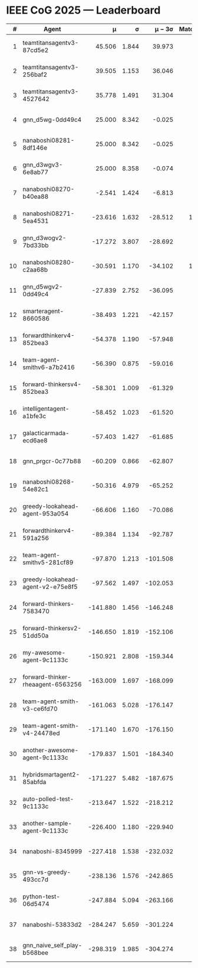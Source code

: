 # IEEE CoG 2025 — Leaderboard

| # | Agent | μ | σ | μ − 3σ | Matches | Updated |
|---:|---|---:|---:|---:|---:|---|
| 1 | teamtitansagentv3-87cd5e2 | 45.506 | 1.844 | 39.973 | 880 | 2025-08-28 18:11 |
| 2 | teamtitansagentv3-256baf2 | 39.505 | 1.153 | 36.046 | 620 | 2025-08-28 18:11 |
| 3 | teamtitansagentv3-4527642 | 35.778 | 1.491 | 31.304 | 720 | 2025-08-28 18:11 |
| 4 | gnn_d5wg-0dd49c4 | 25.000 | 8.342 | -0.025 | 20 | 2025-08-28 18:11 |
| 5 | nanaboshi08281-8df146e | 25.000 | 8.342 | -0.025 | 20 | 2025-08-28 18:11 |
| 6 | gnn_d3wgv3-6e8ab77 | 25.000 | 8.358 | -0.074 | 60 | 2025-08-28 18:11 |
| 7 | nanaboshi08270-b40ea88 | -2.541 | 1.424 | -6.813 | 860 | 2025-08-28 18:11 |
| 8 | nanaboshi08271-5ea4531 | -23.616 | 1.632 | -28.512 | 1080 | 2025-08-28 18:11 |
| 9 | gnn_d3wogv2-7bd33bb | -17.272 | 3.807 | -28.692 | 28 | 2025-08-28 18:11 |
| 10 | nanaboshi08280-c2aa68b | -30.591 | 1.170 | -34.102 | 1000 | 2025-08-28 18:11 |
| 11 | gnn_d5wgv2-0dd49c4 | -27.839 | 2.752 | -36.095 | 20 | 2025-08-28 18:11 |
| 12 | smarteragent-8660586 | -38.493 | 1.221 | -42.157 | 744 | 2025-08-28 18:11 |
| 13 | forwardthinkerv4-852bea3 | -54.378 | 1.190 | -57.948 | 715 | 2025-08-28 18:11 |
| 14 | team-agent-smithv6-a7b2416 | -56.390 | 0.875 | -59.016 | 900 | 2025-08-28 18:11 |
| 15 | forward-thinkersv4-852bea3 | -58.301 | 1.009 | -61.329 | 582 | 2025-08-28 18:11 |
| 16 | intelligentagent-a1bfe3c | -58.452 | 1.023 | -61.520 | 660 | 2025-08-28 18:11 |
| 17 | galacticarmada-ecd6ae8 | -57.403 | 1.427 | -61.685 | 840 | 2025-08-28 18:11 |
| 18 | gnn_prgcr-0c77b88 | -60.209 | 0.866 | -62.807 | 640 | 2025-08-28 18:11 |
| 19 | nanaboshi08268-54e82c1 | -50.316 | 4.979 | -65.252 | 760 | 2025-08-28 18:11 |
| 20 | greedy-lookahead-agent-953a054 | -66.606 | 1.160 | -70.086 | 904 | 2025-08-28 18:11 |
| 21 | forwardthinkerv4-591a256 | -89.384 | 1.134 | -92.787 | 810 | 2025-08-28 18:11 |
| 22 | team-agent-smithv5-281cf89 | -97.870 | 1.213 | -101.508 | 680 | 2025-08-28 18:11 |
| 23 | greedy-lookahead-agent-v2-e75e8f5 | -97.562 | 1.497 | -102.053 | 904 | 2025-08-28 18:11 |
| 24 | forward-thinkers-7583470 | -141.880 | 1.456 | -146.248 | 680 | 2025-08-28 18:11 |
| 25 | forward-thinkersv2-51dd50a | -146.650 | 1.819 | -152.106 | 804 | 2025-08-28 18:11 |
| 26 | my-awesome-agent-9c1133c | -150.921 | 2.808 | -159.344 | 700 | 2025-08-28 18:11 |
| 27 | forward-thinker-rheaagent-6563256 | -163.009 | 1.697 | -168.099 | 884 | 2025-08-28 18:11 |
| 28 | team-agent-smith-v3-ce6fd70 | -161.063 | 5.028 | -176.147 | 858 | 2025-08-28 18:11 |
| 29 | team-agent-smith-v4-24478ed | -171.140 | 1.670 | -176.150 | 778 | 2025-08-28 18:11 |
| 30 | another-awesome-agent-9c1133c | -179.837 | 1.501 | -184.340 | 640 | 2025-08-28 18:11 |
| 31 | hybridsmartagent2-85abfda | -171.227 | 5.482 | -187.675 | 859 | 2025-08-28 18:11 |
| 32 | auto-polled-test-9c1133c | -213.647 | 1.522 | -218.212 | 920 | 2025-08-28 18:11 |
| 33 | another-sample-agent-9c1133c | -226.400 | 1.180 | -229.940 | 860 | 2025-08-28 18:11 |
| 34 | nanaboshi-8345999 | -227.418 | 1.538 | -232.032 | 720 | 2025-08-28 18:11 |
| 35 | gnn-vs-greedy-493cc7d | -238.136 | 1.576 | -242.865 | 660 | 2025-08-28 18:11 |
| 36 | python-test-06d5474 | -247.884 | 5.094 | -263.166 | 660 | 2025-08-28 18:11 |
| 37 | nanaboshi-53833d2 | -284.247 | 5.659 | -301.224 | 720 | 2025-08-28 18:11 |
| 38 | gnn_naive_self_play-b568bee | -298.319 | 1.985 | -304.274 | 520 | 2025-08-28 18:11 |
